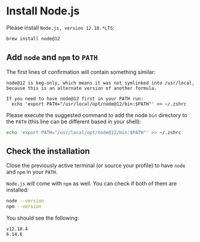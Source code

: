 # Install Node.js

Please install `Node.js, version 12.18.*LTS`:

```sh
brew install node@12
```

## Add `node` and `npm` to `PATH`

The first lines of confirmation will contain something similar:

```
node@12 is keg-only, which means it was not symlinked into /usr/local,
because this is an alternate version of another formula.

If you need to have node@12 first in your PATH run:
  echo 'export PATH="/usr/local/opt/node@12/bin:$PATH"' >> ~/.zshrc
```

Please execute the suggested command to add the node `bin` directory to the `PATH` (this line can be different based in your shell):

```sh
echo 'export PATH="/usr/local/opt/node@12/bin:$PATH"' >> ~/.zshrc
```

## Check the installation

Close the previously active terminal (or source your profile) to have `node` and `npm` in your `PATH`.

`Node.js` will come with `npm` as well.
You can check if both of them are installed:
 
```sh
node --version
npm --version
```

You should see the following:

```
v12.18.4
6.14.6
```
